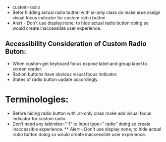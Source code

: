 * custom-radio
* Befor hidding actual radio button with sr-only class do make srue assign visual focus indicator for custom radio button 
* Alert - Don't use display:none; to hide actual radio button doing so would create inaccessible user experience.
## Accessibility Consideration of Custom Radio Buton:

* When custom get keyboard focus expose label and group label to screen reader.
* Radion buttons have obvious visual focus indicator.
* States of radio button update accordingly.

# Terminologies:
* Before hiding radio button with .sr-only class make add visual focus indicator for custom radio.
* Don’t need any tabindex=”-1” to input type=” radio” doing so create inaccessible experience.
** Alert - Don't use display:none; to hide actual radio button doing so would create inaccessible user experience.
